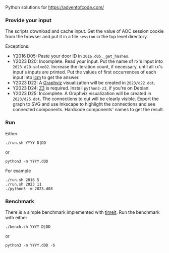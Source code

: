 Python solutions for https://adventofcode.com/

### Provide your input
The scripts download and cache input.
Get the value of AOC session cookie from the browser and put it in a file `session` in the top level directory.

Exceptions:
* Y2016 D05: Paste your door ID in `2016.d05._get_hashes`.
* Y2023 D20: Incomplete. Read your input. Put the name of rx's input into `2023.d20.solve02`.
  Increase the iteration count, if necessary, until all rx's input's inputs are printed.
  Put the values of first occurrences of each input
  into [lcm](https://docs.python.org/3/library/math.html#math.lcm)
  to get the answer.
* Y2023 D22: A [Graphviz](https://graphviz.org/) visualization will be created in `2023/d22.dot`.
* Y2023 D24: [Z3](https://github.com/Z3Prover/z3) is required.
  Install `python3-z3`, if you're on Debian.
* Y2023 D25: Incomplete. A Graphviz visualization will be created in `2023/d25.dot`.
  The connections to cut will be clearly visible.
  Export the graph to SVG and use Inkscape to highlight the connections
  and see connected components. Hardcode components' names to get the result.

### Run
Either
```
./run.sh YYYY D|DD
```
or
```
python3 -m YYYY.dDD
```
For example
```
./run.sh 2016 5
./run.sh 2023 11
./python3 -m 2023.d08
```

### Benchmark
There is a simple benchmark implemented with [timeit](https://docs.python.org/3/library/timeit.html).
Run the benchmark with either
```
./bench.sh YYYY D|DD
```
or
```
python3 -m YYYY.dDD -b
```
